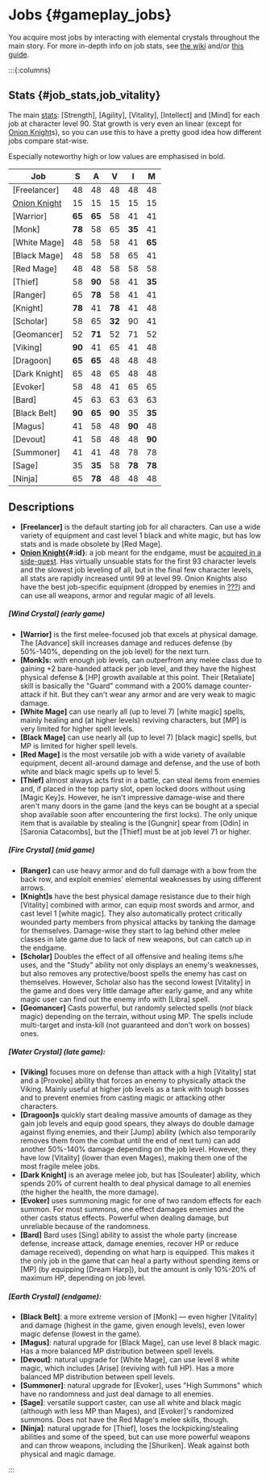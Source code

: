 # Jobs {#gameplay_jobs}

You acquire most jobs by interacting with elemental crystals throughout the main story. For more in-depth info on job stats, see [the wiki](Final_Fantasy_III_jobs) and/or [this guide](https://gamefaqs.gamespot.com/ds/924897-final-fantasy-iii/faqs/46045).

:::{:columns}

## Stats {#job_stats,job_vitality}

The main [stats](~): [Strength], [Agility], [Vitality], [Intellect] and [Mind] for each job at character level 90. Stat growth is very even an linear (except for [Onion Knight](@)s), so you can use this to have a pretty good idea how different jobs compare stat-wise.

Especially noteworthy high or low values are emphasised in bold.

| Job               |    S   |    A   |    V   |    I   |    M   |
|-------------------|:------:|:------:|:------:|:------:|:------:|
| [Freelancer]      |   48   |   48   |   48   |   48   |   48   |
| [Onion Knight](@) |   15   |   15   |   15   |   15   |   15   |
| [Warrior]         | **65** | **65** |   58   |   41   |   41   |
| [Monk]            | **78** |   58   |   65   | **35** |   41   |
| [White Mage]      |   48   |   58   |   58   |   41   | **65** |
| [Black Mage]      |   48   |   58   |   58   |   65   |   41   |
| [Red Mage]        |   48   |   48   |   58   |   58   |   58   |
| [Thief]           |   58   | **90** |   58   |   41   | **35** |
| [Ranger]          |   65   | **78** |   58   |   41   |   41   |
| [Knight]          | **78** |   41   | **78** |   41   |   48   |
| [Scholar]         |   58   |   65   | **32** |   90   |   41   |
| [Geomancer]       |   52   | **71** |   52   |   71   |   52   |
| [Viking]          | **90** |   41   |   65   |   41   |   48   |
| [Dragoon]         | **65** | **65** |   48   |   48   |   48   |
| [Dark Knight]     |   65   |   48   |   65   |   48   |   48   |
| [Evoker]          |   58   |   48   |   41   |   65   |   65   |
| [Bard]            |   45   |   63   |   63   |   63   |   63   |
| [Black Belt]      | **90** | **65** | **90** |   35   | **35** |
| [Magus]           |   41   |   58   |   48   | **90** |   48   |
| [Devout]          |   41   |   58   |   48   |   48   | **90** |
| [Summoner]        |   41   |   41   |   48   |   78   |   78   |
| [Sage]            |   35   | **35** |   58   | **78** | **78** |
| [Ninja]           |   65   | **78** |   48   |   48   |   48   |


## Descriptions

* **[Freelancer]** is the default starting job for all characters. Can use a wide variety of equipment and cast level 1 black and white magic, but has low stats and is made obsolete by [Red Mage].
* **[Onion Knight](@){#:id}**: a job meant for the endgame, must be [acquired in a side-quest](getting_onion_knight). Has virtually unsuable stats for the first 93 character levels and the slowest job leveling of all, but in the final few character levels, all stats are rapidly increased until 99 at level 99. Onion Knights also have the best job-specific equipment (dropped by enemies in [???](bonus)) and can use all weapons, armor and regular magic of all levels.
##### [Wind Crystal] (early game)
* **[Warrior]** is the first melee-focused job that excels at physical damage. The [Advance] skill increases damage and reduces defense (by 50%-140%, depending on the job level) for the next turn.
* **[Monk]s:** with enough job levels, can outperfrom any melee class due to gaining +2 bare-handed attack per job level, and they have the highest physical defense & [HP] growth available at this point. Their [Retaliate] skill is basically the "Guard" command with a 200% damage counter-attack if hit. But they can't wear any armor and are very weak to magic damage.
* **[White Mage]** can use nearly all (up to level 7) [white magic] spells, mainly healing and (at higher levels) reviving characters, but [MP] is very limited for higher spell levels.
* **[Black Mage]** can use nearly all (up to level 7) [black magic] spells, but MP is limited for higher spell levels.
* **[Red Mage]** is the most versatile job with a wide variety of available equipment, decent all-around damage and defense, and the use of both white and black magic spells up to level 5.
* **[Thief]** almost always acts first in a battle, can steal items from enemies and, if placed in the top party slot, open locked doors without using [Magic Key]s. However, he isn't impressive damage-wise and there aren't many doors in the game (and the keys can be bought at a special shop available soon after encountering the first locks). The only unique item that is available by stealing is the [Gungnir] spear from [Odin] in [Saronia Catacombs], but the [Thief] must be at job level 71 or higher.
##### [Fire Crystal] (mid game)
* **[Ranger]** can use heavy armor and do full damage with a bow from the back row, and exploit enemies' elemental weaknesses by using different arrows.
* **[Knight]s** have the best physical damage resistance due to their high [Vitality] combined with armor, can equip most swords and armor, and cast level 1 [white magic]. They also automatically protect critically wounded party members from physical attacks by tanking the damage for themselves. Damage-wise they start to lag behind other melee classes in late game due to lack of new weapons, but can catch up in the endgame.
* **[Scholar]** Doubles the effect of all offensive and healing items s/he uses, and the "Study" ability not only displays an enemy's weaknesses, but also removes any protective/boost spells the enemy has cast on themselves. However, Scholar also has the second lowest [Vitality] in the game and does very little damage after early game, and any white magic user can find out the enemy info with [Libra] spell.
* **[Geomancer]** Casts powerful, but randomly selected spells (*not* black magic) depending on the terrain, without using MP. The spells include multi-target and insta-kill (not guaranteed and don't work on bosses) ones.
##### [Water Crystal] (late game):
* **[Viking]** focuses more on defense than attack with a high [Vitality] stat and a [Provoke] ability that forces an enemy to physically attack the Viking. Mainly useful at higher job levels as a tank with tough bosses and to prevent enemies from casting magic or attacking other characters.
* **[Dragoon]s** quickly start dealing massive amounts of damage as they gain job levels and equip good spears, they always do double damage against flying enemies, and their [Jump] ability (which also temporarily removes them from the combat until the end of next turn) can add another 50%-140% damage depending on the job level. However, they have low [Vitality] (lower than even Mages), making them one of the most fragile melee jobs.
* **[Dark Knight]** is an average melee job, but has [Souleater] ability, which spends 20% of current health to deal physical damage to all enemies (the higher the health, the more damage).
* **[Evoker]** uses summoning magic for one of two random effects for each summon. For most summons, one effect damages enemies and the other casts status effects. Powerful when dealing damage, but unreliable because of the randomness.
* **[Bard]** Bard uses [Sing] ability to assist the whole party (increase defense, increase attack, damage enemies, recover HP or reduce damage received), depending on what harp is equipped. This makes it the only job in the game that can heal a party without spending items or [MP] (by equipping [Dream Harp]), but the amount is only 10%-20% of maximum HP, depending on job level.
##### [Earth Crystal] (endgame):
* **[Black Belt]**: a more extreme version of [Monk] — even higher [Vitality] and damage (highest in the game, given enough levels), even lower magic defense (lowest in the game).
* **[Magus]**: natural upgrade for [Black Mage], can use level 8 black magic. Has a more balanced MP distribution between spell levels.
* **[Devout]**: natural upgrade for [White Mage], can use level 8 white magic, which includes [Arise] (reviving with full HP). Has a more balanced MP distribution between spell levels.
* **[Summoner]**: natural upgrade for [Evoker], uses "High Summons" which have no randomness and just deal damage to all enemies.
* **[Sage]**: versatile support caster, can use all white and black magic (although with less MP than Mages), and [Evoker]'s randomized summons. Does not have the Red Mage's melee skills, though.
* **[Ninja]**: natural upgrade for [Thief], loses the lockpicking/stealing abilities and some of the speed, but can use more powerful weapons and can throw weapons, including the [Shuriken]. Weak against both physical and magic damage.



:::